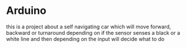 # Arduino
this is a project about a self navigating car which will move forward, backward or turnaround depending on if the sensor senses a black or a white line and then depending on the input will decide what to do
